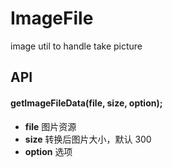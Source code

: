 # ImageFile
image util to handle take picture

## API

#### getImageFileData(file, size, option);
* **file** 图片资源
* **size** 转换后图片大小，默认 300
* **option** 
选项
 
